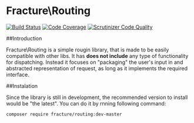 # Fracture\Routing

[![Build Status](https://travis-ci.org/fracture/routing.png?branch=master)](https://travis-ci.org/fracture/routing)
[![Code Coverage](https://scrutinizer-ci.com/g/fracture/fracture/badges/coverage.png?b=master)](https://scrutinizer-ci.com/g/fracture/fracture/?branch=master)
[![Scrutinizer Code Quality](https://scrutinizer-ci.com/g/fracture/fracture/badges/quality-score.png?b=master)](https://scrutinizer-ci.com/g/fracture/fracture/?branch=master)


##Introduction

Fracture\Routing is a simple rougin library, that is made to be easily compatible with other libs.
It has **does not include** any type of functionality for dispatching. Instead it focuses on "packaging"
the user's input in and abstracted representation of request, as long as it implements the required interface.


##Instalation

Since the library is still in development, the recommended version to install would be "the latest".
You can do it by rnning following command:

```sh
composer require fracture/routing:dev-master
```
